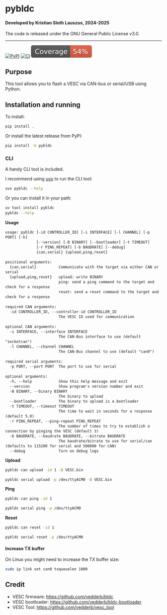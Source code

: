 # pybldc

#### Developed by Kristian Sloth Lauszus, 2024-2025

The code is released under the GNU General Public License v3.0.
_________
[![PyPI](https://img.shields.io/pypi/v/pybldc.svg)](https://pypi.org/project/pybldc)
[![CI](https://github.com/Lauszus/pybldc/actions/workflows/ci.yml/badge.svg)](https://github.com/Lauszus/pybldc/actions/workflows/ci.yml)
[![Coverage badge](https://raw.githubusercontent.com/Lauszus/pybldc/python-coverage-comment-action-data/badge.svg)](https://htmlpreview.github.io/?https://github.com/Lauszus/pybldc/blob/python-coverage-comment-action-data/htmlcov/index.html)

## Purpose

This tool allows you to flash a VESC via CAN-bus or serial/USB using Python.

## Installation and running

To install:

```bash
pip install .
```

Or install the latest release from PyPI:

```bash
pip install -U pybldc
```

### CLI

A handy CLI tool is included.

I recommend using [uvx](https://github.com/astral-sh/uv) to run the CLI tool:

```bash
uvx pybldc --help
```

Or you can install it in your path:

```bash
uv tool install pybldc
pybldc --help
```

__Usage__

```
usage: pybldc [-id CONTROLLER_ID] [-i INTERFACE] [-l CHANNEL] [-p PORT] [-h]
              [--version] [-B BINARY] [--bootloader] [-t TIMEOUT]
              [-r PING_REPEAT] [-b BAUDRATE] [--debug]
              {can,serial} {upload,ping,reset}

positional arguments:
  {can,serial}          Communicate with the target via either CAN or serial
  {upload,ping,reset}   upload: write BINARY
                        ping: send a ping command to the target and check for a response
                        reset: send a reset command to the target and check for a response

required CAN arguments:
  -id CONTROLLER_ID, --controller-id CONTROLLER_ID
                        The VESC ID used for communication

optional CAN arguments:
  -i INTERFACE, --interface INTERFACE
                        The CAN-Bus interface to use (default "socketcan")
  -l CHANNEL, --channel CHANNEL
                        The CAN-Bus channel to use (default "can0")

required serial arguments:
  -p PORT, --port PORT  The port to use for serial

optional arguments:
  -h, --help            Show this help message and exit
  --version             Show program's version number and exit
  -B BINARY, --binary BINARY
                        The binary to upload
  --bootloader          The binary to upload is a bootloader
  -t TIMEOUT, --timeout TIMEOUT
                        The time to wait in seconds for a response (default 5.0)
  -r PING_REPEAT, --ping-repeat PING_REPEAT
                        The number of times to try to establish a connection by pinging the VESC (default 3)
  -b BAUDRATE, --baudrate BAUDRATE, --bitrate BAUDRATE
                        The baudrate/bitrate to use for serial/can (defaults to 115200 for serial and 500000 for CAN)
  --debug               Turn on debug logs
```

__Upload__

```bash
pybldc can upload -id 1 -B VESC.bin
```

```bash
pybldc serial upload -p /dev/ttyACM0 -B VESC.bin
```

__Ping__

```bash
pybldc can ping -id 1
```

```bash
pybldc serial ping -p /dev/ttyACM0
```

__Reset__

```bash
pybldc can reset -id 1
```

```bash
pybldc serial reset -p /dev/ttyACM0
```

#### Increase TX buffer

On Linux you might need to increase the TX buffer size:

```bash
sudo ip link set can0 txqueuelen 1000
```

## Credit

* VESC firmware: https://github.com/vedderb/bldc
* VESC bootloader: https://github.com/vedderb/bldc-bootloader
* VESC Tool: https://github.com/vedderb/vesc_tool
